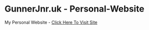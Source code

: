 # GunnerJnr.uk - Personal-Website

My Personal Website - [Click Here To Visit Site](https://gunnerjnr.uk/)

<embed src="https://github.com/GunnerJnr/GunnerJnr.uk---Personal-Website/blob/master/readme-img/gifs/preview-2017-12-20%2019-19.gif?raw=true">
